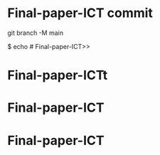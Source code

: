 # Final-paper-ICT commit

git branch -M main


$ echo # Final-paper-ICT>>
# Final-paper-ICTt
# Final-paper-ICT
# Final-paper-ICT
